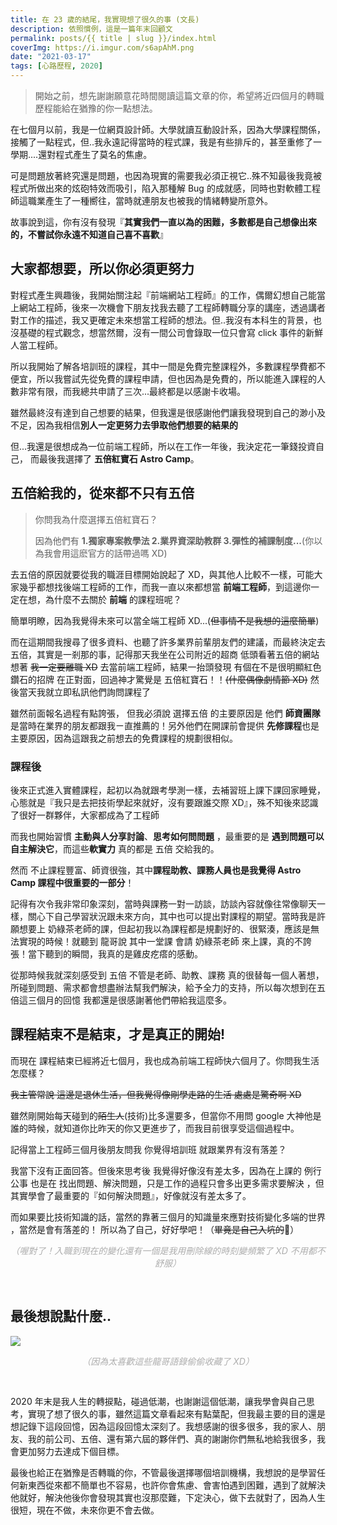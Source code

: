 ```yaml
---
title: 在 23 歲的結尾，我實現想了很久的事 (文長)
description: 依照慣例，這是一篇年末回顧文
permalink: posts/{{ title | slug }}/index.html
coverImg: https://i.imgur.com/s6apAhM.png
date: "2021-03-17"
tags: [心路歷程, 2020]
---
```


> 開始之前，想先謝謝願意花時間閱讀這篇文章的你，希望將近四個月的轉職歷程能給在猶豫的你一點想法。

在七個月以前，我是一位網頁設計師。大學就讀互動設計系，因為大學課程關係，接觸了一點程式，但..我永遠記得當時的程式課，我是有些排斥的，甚至重修了一學期....還對程式產生了莫名的焦慮。

可是問題放著終究還是問題，也因為現實的需要我必須正視它..殊不知最後我竟被程式所做出來的炫砲特效而吸引，陷入那種解 Bug 的成就感，同時也對軟體工程師這職業產生了一種嚮往，當時就連朋友也被我的情緒轉變所意外。

故事說到這，你有沒有發現『**其實我們一直以為的困難，多數都是自己想像出來的，不嘗試你永遠不知道自己喜不喜歡**』

## 大家都想要，所以你必須更努力

對程式產生興趣後，我開始關注起『前端網站工程師』的工作，偶爾幻想自己能當上網站工程師，後來一次機會下朋友找我去聽了工程師轉職分享的講座，透過講者對工作的描述，我又更確定未來想當工程師的想法。但..我沒有本科生的背景，也沒基礎的程式觀念，想當然爾，沒有一間公司會錄取一位只會寫 click 事件的新鮮人當工程師。

所以我開始了解各培訓班的課程，其中一間是免費完整課程外，多數課程學費都不便宜，所以我嘗試先從免費的課程申請，但也因為是免費的，所以能進入課程的人數非常有限，而我總共申請了三次...最終都是以感謝卡收場。

雖然最終沒有達到自己想要的結果，但我還是很感謝他們讓我發現到自己的渺小及不足，因為我相信**別人一定更努力去爭取他們想要的結果的**

但...我還是很想成為一位前端工程師，所以在工作一年後，我決定花一筆錢投資自己， 而最後我選擇了 **五倍紅寶石 Astro Camp**。

## 五倍給我的，從來都不只有五倍

> 你問我為什麼選擇五倍紅寶石？
>
> 因為他們有 **1.獨家專案教學法 2.業界資深助教群 3.彈性的補課制度...**(你以為我會用這麽官方的話帶過嗎 XD)

去五倍的原因就要從我的職涯目標開始說起了 XD，與其他人比較不一樣，可能大家幾乎都想找後端工程師的工作，而我一直以來都想當 **前端工程師**，到這邊你一定在想，為什麼不去關於 **前端** 的課程班呢？

簡單明瞭，因為我覺得未來可以當全端工程師 XD...(~~但事情不是我想的這麼簡單~~)

而在這期間我搜尋了很多資料、也聽了許多業界前輩朋友們的建議，而最終決定去五倍，其實是一剎那的事，記得那天我坐在公司附近的超商 低頭看著五倍的網站想著 ~~我一定要離職 XD~~ 去當前端工程師，結果一抬頭發現 有個在不是很明顯紅色鑽石的招牌 在正對面，回過神才驚覺是 五倍紅寶石！！~~(什麼偶像劇情節 XD)~~ 然後當天我就立即私訊他們詢問課程了

雖然前面報名過程有點誇張， 但我必須說 選擇五倍 的主要原因是 他們 **師資團隊** 是當時在業界的朋友都跟我ㄧ直推薦的！另外他們在開課前會提供 **先修課程**也是主要原因，因為這跟我之前想去的免費課程的規劃很相似。

### 課程後

後來正式進入實體課程，起初以為就跟考學測一樣，去補習班上課下課回家睡覺，心態就是『我只是去把技術學起來就好，沒有要跟誰交際 XD』，殊不知後來認識了很好一群夥伴，大家都成為了工程師

而我也開始習慣 **主動與人分享討論**、**思考如何問問題** ，最重要的是 **遇到問題可以自主解決它**，而這些**軟實力** 真的都是 五倍 交給我的。

然而 不止課程豐富、師資很強，其中**課程助教、課務人員也是我覺得 Astro Camp 課程中很重要的一部分**！

記得有次令我非常印象深刻，當時與課務一對一訪談，訪談內容就像往常像聊天一樣，關心下自己學習狀況跟未來方向，其中也可以提出對課程的期望。當時我是許願想要上 奶綠茶老師的課，但起初我以為課程都是規劃好的、很緊湊，應該是無法實現的時候！就聽到 龍哥說 其中一堂課 會請 奶綠茶老師 來上課，真的不誇張！當下聽到的瞬間，我真的是雞皮疙瘩的感動。

從那時候我就深刻感受到 五倍 不管是老師、助教、課務 真的很替每一個人著想，所碰到問題、需求都會想盡辦法幫我們解決，給予全力的支持，所以每次想到在五倍這三個月的回憶 我都還是很感謝著他們帶給我這麼多。

## 課程結束不是結束，才是真正的開始!

而現在 課程結束已經將近七個月，我也成為前端工程師快六個月了。你問我生活怎麼樣？

~~我主管常說 這邊是退休生活，但我覺得像剛學走路的生活 處處是驚奇啊 XD~~

雖然剛開始每天碰到的~~陌生人~~(技術)比多還要多，但當你不用問 google 大神他是誰的時候，就知道你比昨天的你又更進步了，而我目前很享受這個過程中。

記得當上工程師三個月後朋友問我 你覺得培訓班 就跟業界有沒有落差？

我當下沒有正面回答。但後來思考後 我覺得好像沒有差太多，因為在上課的 例行公事 也是在 找出問題、解決問題，只是工作的過程只會多出更多需求要解決 ，但其實學會了最重要的『如何解決問題』，好像就沒有差太多了。

而如果要比技術知識的話，當然的靠著三個月的知識量來應對技術變化多端的世界 ，當然是會有落差的！ 所以為了自己，好好學吧！（~~畢竟是自己入坑的~~）

<span class="text"> （喔對了！入職到現在的變化還有一個是我用刪除線的時刻變頻繁了 XD 不用都不舒服）</span>

## 最後想說點什麼..

![
](https://i.imgur.com/cHUlUhq.png)

<style>
.text {
  width:100%;
  color: #ADADAD;
  text-align:center;
  display:inline-block;
  font-style:italic;
  margin-bottom:30px;
}
</style>

<span class="text">（因為太喜歡這些龍哥語錄偷偷收藏了 XD）</span>

2020 年末是我人生的轉捩點，碰過低潮，也謝謝這個低潮，讓我學會與自己思考，實現了想了很久的事，雖然這篇文章看起來有點葉配，但我最主要的目的還是想記錄下這段回憶，因為這段回憶太深刻了。我想感謝的很多很多，我的家人、朋友、我的前公司、五倍、還有第六屆的夥伴們、真的謝謝你們無私地給我很多，我會更加努力去達成下個目標。

最後也給正在猶豫是否轉職的你，不管最後選擇哪個培訓機構，我想說的是學習任何新東西從來都不簡單也不容易，也許你會焦慮、會害怕遇到困難，遇到了就解決他就好，解決他後你會發現其實也沒那麼難，下定決心，做下去就對了，因為人生很短，現在不做，未來你更不會去做。
